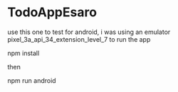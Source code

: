 # TodoAppEsaro
use this one to test for android, i was using an emulator pixel_3a_api_34_extension_level_7
to run the app 

npm install

then

npm run android

